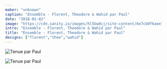 ```yaml
---
maker: "unknown"
caption: "Ensemble - Florent, Theodore & Wahid par Paul"
date: "2018-01-02"
image: "https://cdn.sanity.io/images/hl5bw8cj/site-content/6e7cb0f6aee7fd430e5f8cff0c3351073c35b313-2000x2793.jpg"
intro: "Ensemble - Florent, Theodore & Wahid par Paul"
title: "Ensemble - Florent, Theodore & Wahid par Paul"
designs: ["florent","theo","wahid"]
---
```


![Tenue par Paul](/img/showcase/outfit-wahid-theodore-florent-by-paul/high_back.jpg "Tenue par Paul")

![Tenue par Paul](/img/showcase/outfit-wahid-theodore-florent-by-paul/high_front.jpg)

